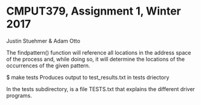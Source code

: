 CMPUT379, Assignment 1, Winter 2017
===================================
Justin Stuehmer & Adam Otto

The findpattern() function will reference all locations in
the address space of the process and, while doing so, it
will determine the locations of the occurrences of the given
pattern.

$ make tests
Produces output to test_results.txt in tests driectory

In the tests subdirectory, is a file TESTS.txt that explains
the different driver programs.



